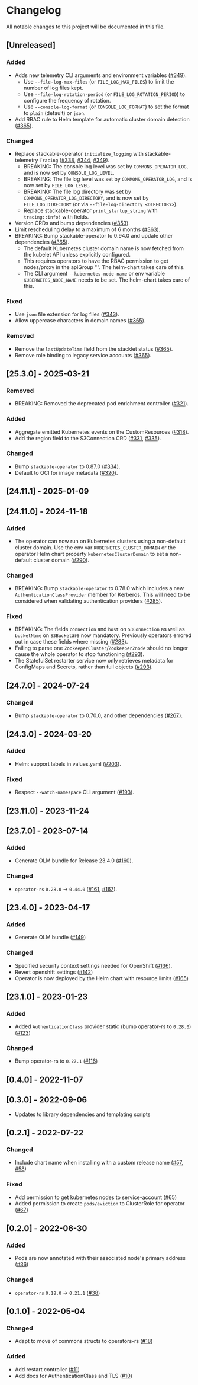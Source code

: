 # Changelog

All notable changes to this project will be documented in this file.

## [Unreleased]

### Added

- Adds new telemetry CLI arguments and environment variables ([#349]).
  - Use `--file-log-max-files` (or `FILE_LOG_MAX_FILES`) to limit the number of log files kept.
  - Use `--file-log-rotation-period` (or `FILE_LOG_ROTATION_PERIOD`) to configure the frequency of rotation.
  - Use `--console-log-format` (or `CONSOLE_LOG_FORMAT`) to set the format to `plain` (default) or `json`.
- Add RBAC rule to Helm template for automatic cluster domain detection ([#365]).

### Changed

- Replace stackable-operator `initialize_logging` with stackable-telemetry `Tracing` ([#338], [#344], [#349]).
  - BREAKING: The console log level was set by `COMMONS_OPERATOR_LOG`, and is now set by `CONSOLE_LOG_LEVEL`.
  - BREAKING: The file log level was set by `COMMONS_OPERATOR_LOG`, and is now set by `FILE_LOG_LEVEL`.
  - BREAKING: The file log directory was set by `COMMONS_OPERATOR_LOG_DIRECTORY`, and is now set
    by `FILE_LOG_DIRECTORY` (or via `--file-log-directory <DIRECTORY>`).
  - Replace stackable-operator `print_startup_string` with `tracing::info!` with fields.
- Version CRDs and bump dependencies ([#353]).
- Limit rescheduling delay to a maximum of 6 months ([#363]).
- BREAKING: Bump stackable-operator to 0.94.0 and update other dependencies ([#365]).
  - The default Kubernetes cluster domain name is now fetched from the kubelet API unless explicitly configured.
  - This requires operators to have the RBAC permission to get nodes/proxy in the apiGroup "". The helm-chart takes care of this.
  - The CLI argument `--kubernetes-node-name` or env variable `KUBERNETES_NODE_NAME` needs to be set. The helm-chart takes care of this.

### Fixed

- Use `json` file extension for log files ([#343]).
- Allow uppercase characters in domain names ([#365]).

### Removed

- Remove the `lastUpdateTime` field from the stacklet status ([#365]).
- Remove role binding to legacy service accounts ([#365]).

[#338]: https://github.com/stackabletech/commons-operator/pull/338
[#343]: https://github.com/stackabletech/commons-operator/pull/343
[#344]: https://github.com/stackabletech/commons-operator/pull/344
[#349]: https://github.com/stackabletech/commons-operator/pull/349
[#353]: https://github.com/stackabletech/commons-operator/pull/353
[#363]: https://github.com/stackabletech/commons-operator/pull/363
[#365]: https://github.com/stackabletech/commons-operator/pull/365

## [25.3.0] - 2025-03-21

### Removed

- BREAKING: Removed the deprecated pod enrichment controller ([#321]).

### Added

- Aggregate emitted Kubernetes events on the CustomResources ([#318]).
- Add the region field to the S3Connection CRD ([#331], [#335]).

### Changed

- Bump `stackable-operator` to 0.87.0 ([#334]).
- Default to OCI for image metadata ([#320]).

[#318]: https://github.com/stackabletech/commons-operator/pull/318
[#320]: https://github.com/stackabletech/commons-operator/pull/320
[#321]: https://github.com/stackabletech/commons-operator/pull/321
[#331]: https://github.com/stackabletech/commons-operator/pull/331
[#334]: https://github.com/stackabletech/commons-operator/pull/334
[#335]: https://github.com/stackabletech/commons-operator/pull/335

## [24.11.1] - 2025-01-09

## [24.11.0] - 2024-11-18

### Added

- The operator can now run on Kubernetes clusters using a non-default cluster domain.
  Use the env var `KUBERNETES_CLUSTER_DOMAIN` or the operator Helm chart property `kubernetesClusterDomain` to set a non-default cluster domain ([#290]).

### Changed

- BREAKING: Bump `stackable-operator` to 0.78.0 which includes a new `AuthenticationClassProvider` member for Kerberos. This will need to be considered when validating authentication providers ([#285]).

### Fixed

- BREAKING: The fields `connection` and `host` on `S3Connection` as well as `bucketName` on `S3Bucket`are now mandatory. Previously operators errored out in case these fields where missing ([#283]).
- Failing to parse one `ZookeeperCluster`/`ZookeeperZnode` should no longer cause the whole operator to stop functioning ([#293]).
- The StatefulSet restarter service now only retrieves metadata for ConfigMaps and Secrets, rather than full objects ([#293]).

[#283]: https://github.com/stackabletech/commons-operator/pull/283
[#285]: https://github.com/stackabletech/commons-operator/pull/285
[#290]: https://github.com/stackabletech/commons-operator/pull/290
[#293]: https://github.com/stackabletech/commons-operator/pull/293

## [24.7.0] - 2024-07-24

### Changed

- Bump `stackable-operator` to 0.70.0, and other dependencies ([#267]).

[#267]: https://github.com/stackabletech/commons-operator/pull/267

## [24.3.0] - 2024-03-20

### Added

- Helm: support labels in values.yaml ([#203]).

### Fixed

- Respect `--watch-namespace` CLI argument ([#193]).

[#193]: https://github.com/stackabletech/commons-operator/pull/193
[#203]: https://github.com/stackabletech/commons-operator/pull/203

## [23.11.0] - 2023-11-24

## [23.7.0] - 2023-07-14

### Added

- Generate OLM bundle for Release 23.4.0 ([#160]).

### Changed

- `operator-rs` `0.28.0` -> `0.44.0` ([#161], [#167]).

[#160]: https://github.com/stackabletech/commons-operator/pull/160
[#161]: https://github.com/stackabletech/commons-operator/pull/161
[#167]: https://github.com/stackabletech/commons-operator/pull/167

## [23.4.0] - 2023-04-17

### Added

- Generate OLM bundle ([#149])

[#149]: https://github.com/stackabletech/commons-operator/pull/149

### Changed

- Specified security context settings needed for OpenShift ([#136]).
- Revert openshift settings ([#142])
- Operator is now deployed by the Helm chart with resource limits ([#165])

[#136]: https://github.com/stackabletech/commons-operator/pull/136
[#142]: https://github.com/stackabletech/commons-operator/pull/142
[#165]: https://github.com/stackabletech/commons-operator/pull/165

## [23.1.0] - 2023-01-23

### Added

- Added `AuthenticationClass` provider static (bump operator-rs to `0.28.0`)  ([#123])

### Changed

- Bump operator-rs to `0.27.1` ([#116])

[#116]: https://github.com/stackabletech/commons-operator/pull/116
[#123]: https://github.com/stackabletech/commons-operator/pull/123

## [0.4.0] - 2022-11-07

## [0.3.0] - 2022-09-06

- Updates to library dependencies and templating scripts

## [0.2.1] - 2022-07-22

### Changed

- Include chart name when installing with a custom release name ([#57], [#58])

### Fixed

- Add permission to get kubernetes nodes to service-account ([#65])
- Added permission to create `pods/eviction` to ClusterRole for operator ([#67])

[#57]: https://github.com/stackabletech/commons-operator/pull/57
[#58]: https://github.com/stackabletech/commons-operator/pull/58
[#65]: https://github.com/stackabletech/commons-operator/pull/65
[#67]: https://github.com/stackabletech/commons-operator/pull/67

## [0.2.0] - 2022-06-30

### Added

- Pods are now annotated with their associated node's primary address ([#36])

### Changed

- `operator-rs` `0.18.0` -> `0.21.1` ([#38])

[#36]: https://github.com/stackabletech/commons-operator/pull/36
[#38]: https://github.com/stackabletech/commons-operator/pull/38

## [0.1.0] - 2022-05-04

### Changed

- Adapt to move of commons structs to operators-rs ([#18])

### Added

- Add restart controller ([#11])
- Add docs for AuthenticationClass and TLS ([#10])

[#10]: https://github.com/stackabletech/commons-operator/pull/10
[#11]: https://github.com/stackabletech/commons-operator/pull/11
[#18]: https://github.com/stackabletech/commons-operator/pull/18
